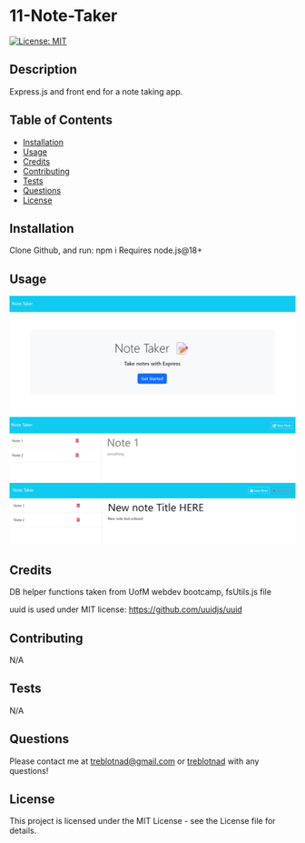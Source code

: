 # 11-Note-Taker

[![License: MIT](https://img.shields.io/badge/License-MIT-yellow.svg)](https://opensource.org/licenses/MIT)

## Description

Express.js and front end for a note taking app.

## Table of Contents

- [Installation](#installation)
- [Usage](#usage)
- [Credits](#credits)
- [Contributing](#contributing)
- [Tests](#tests)
- [Questions](#questions)
- [License](#license)

## Installation

Clone Github, and run:
npm i
Requires node.js@18+

## Usage

![ScreenShotLandingPage](Screenshots/Landing%20Page.png)  
![ScreenShotDisplayed](Screenshots/Notes%20Displayed%20from%20database%20file.png)  
![ScreenshotEntered](Screenshots/New%20note%20being%20entered.png)

## Credits

DB helper functions taken from UofM webdev bootcamp, fsUtils.js file

uuid is used under MIT license: https://github.com/uuidjs/uuid

## Contributing

N/A

## Tests

N/A

## Questions

Please contact me at [treblotnad@gmail.com](mailto:treblotnad@gmail.com) or [treblotnad](github.com/treblotnad) with any questions!

## License

This project is licensed under the MIT License - see the License file for details.
